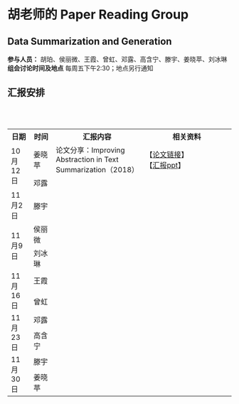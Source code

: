 <html>
<body>
<a name="top"></a>
<h1>胡老师的 Paper Reading Group</h1>

  <h2>Data Summarization and Generation</h2>

  <b>参与人员：</b>
  胡珀、侯丽微、王霞、曾虹、邓露、高含宁、滕宇、姜晓苹、刘冰琳<br>
  <b>组会讨论时间及地点</b>
  每周五下午2:30；地点另行通知<br> 


<h2>汇报安排</h2>
<br><br>
<div>
<table id="bord" >
  <tbody><tr class="active">
    <th width="10%">日期</th><th width="10%">时间</th><th width="40%">汇报内容</th><th width="40%">相关资料</th>
  </tr>

  <tr id="bord">
    <td rowspan="2">10月12日</td>
    <td>姜晓苹</td>
    <td>论文分享：Improving Abstraction in Text Summarization（2018）</td>
    <td>
      【<a href="http://cn.arxiv.org/abs/1808.07913">论文链接</a>】<br>
      【<a href="pdf/20181012组会-姜晓苹论文分享.pptx">汇报ppt</a>】
    </td>
  </tr>


  <tr id="bord">
    <td>邓露</td>
    <td></td>
    <td></td>
  </tr>

  <tr id="bord">
    <td>11月2日</td>
    <td>滕宇</td>
    <td></td>
    <td></td>
  </tr>

 <tr id="bord">
    <td rowspan="2">11月9日</td>
    <td>侯丽微</td>
    <td></td>
    <td></td>
  </tr>

 <tr id="bord">
    <td>刘冰琳</td>
    <td></td>
    <td></td>
  </tr>

 <tr id="bord">
    <td rowspan="2">11月16日</td>
    <td>王霞</td>
    <td></td>
    <td></td>
  </tr>

 <tr id="bord">
    <td>曾虹</td>
    <td></td>
    <td></td>
  </tr>

 <tr id="bord">
    <td rowspan="2">11月23日</td>
    <td>邓露</td>
    <td></td>
    <td></td>
  </tr>

 <tr id="bord">
    <td>高含宁</td>
    <td></td>
    <td></td>
  </tr>

 <tr id="bord">
    <td rowspan="2">11月30日</td>
    <td>滕宇</td>
    <td></td>
    <td></td>
  </tr>

 <tr id="bord">
    <td>姜晓苹</td>
    <td></td>
    <td></td>
  </tr>


</tbody></table>
</div>

</body></html>
